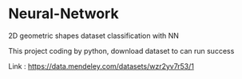 # Neural-Network
2D geometric shapes dataset classification with NN

This project coding by python, download dataset to can run success

Link : https://data.mendeley.com/datasets/wzr2yv7r53/1
